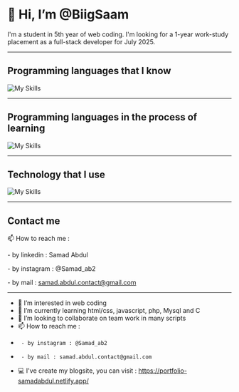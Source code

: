 <h1>👋 Hi, I’m @BiigSaam</h1>
<p>I'm a student in 5th year of web coding. I'm looking for a 1-year work-study placement as a full-stack developer for July 2025.</p>

<hr></hr>

## Programming languages that I know
![My Skills](https://skillicons.dev/icons?i=html,css,js,ts,php,symfony,mysql,postgres,prisma,supabase,react,next,express,sass,bootstrap,docker,terraform,wordpress,webflow)
<hr></hr>

## Programming languages in the process of learning
![My Skills](https://skillicons.dev/icons?i=flutter,nestjs,vue,azure,dotnet,java)
<hr></hr>

## Technology that I use 
![My Skills](https://skillicons.dev/icons?i=windows,linux,ubuntu,debian,vscode,nodejs,aws,git,vercel,netlify,figma,xd)
<hr></hr>

## Contact me
📫 How to reach me :
      <p>- by linkedin : <a src="https://www.linkedin.com/in/samad-abdul-alternance-developpeur-web-full-stack/">Samad Abdul</a></p>
      <p>- by instagram : <a src="https://www.instagram.com/samad_ab2/">@Samad_ab2</a></p>
      <p>- by mail : samad.abdul.contact@gmail.com</p>

<hr></hr>

- 👀 I’m interested in web coding
- 🌱 I’m currently learning html/css, javascript, php, Mysql and C
- 💞️ I’m looking to collaborate on team work in many scripts
- 📫 How to reach me :
-      - by instagram : @Samad_ab2
-      - by mail : samad.abdul.contact@gmail.com
-  💻 I've create my blogsite, you can visit : https://portfolio-samadabdul.netlify.app/

<!---
BiigSaam/BiigSaam is a ✨ special ✨ repository because its `README.md` (this file) appears on your GitHub profile.
You can click the Preview link to take a look at your changes.
--->
